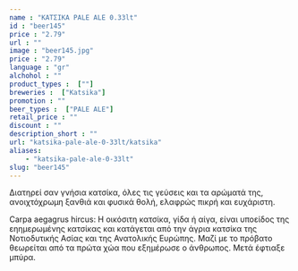 ```yaml
---
name : "ΚΑΤΣΙΚΑ PALE ALE 0.33lt"
id : "beer145"
price : "2.79"
url : ""
image : "beer145.jpg"
price : "2.79"
language : "gr"
alchohol : ""
product_types :  [""]
breweries :  ["Katsika"]
promotion : ""
beer_types :  ["PALE ALE"]
retail_price : ""
discount : ""
description_short : ""
url: "katsika-pale-ale-0-33lt/katsika"
aliases: 
    - "katsika-pale-ale-0-33lt"
slug: "beer145"
---
```


Διατηρεί σαν γνήσια κατσίκα, όλες τις γεύσεις και τα αρώματά της, ανοιχτόχρωμη ξανθιά και φυσικά θολή, ελαφρώς πικρή και ευχάριστη.

Carpa aegagrus hircus: Η οικόσιτη κατσίκα, γίδα ή αίγα, είναι υποείδος της εηημερωμένης κατσίκας και κατάγεται από την άγρια κατσίκα της Νοτιοδυτικής Ασίας και της Ανατολικής Ευρώπης. Μαζί με το πρόβατο θεωρείται από τα πρώτα χώα που εξημέρωσε ο άνθρωπος. Μετά έφτιαξε μπύρα.